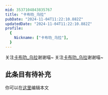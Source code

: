 ```yaml
---
mid: 3537104843835767
title: "卡布叻_乌拉"
pubDate: "2024-11-04T11:22:10.882Z"
updatedDate: "2024-11-04T11:22:10.882Z"
profile:
  {
    Nickname: ["卡布叻_乌拉"],
  }
---
```


关注[卡布叻_乌拉](https://space.bilibili.com/3537104843835767)谢谢喵~ 关注[卡布叻_乌拉](https://space.bilibili.com/3537104843835767)谢谢喵~

## 此条目有待补充
你可以在[这里](https://github.com/Yuhanawa/VTuber.ICU/edit/master/src/content/v/卡布叻_乌拉/index.md)编辑本文
